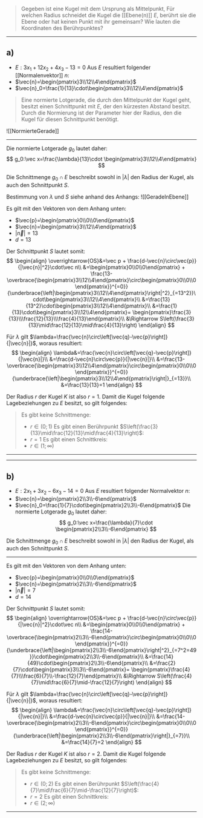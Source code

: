 > Gegeben ist eine Kugel mit dem Ursprung als Mittelpunkt, Für welchen Radius schneidet die Kugel die [[Ebene(n)]] $E$, berührt sie die Ebene oder hat keinen Punkt mit ihr gemeinsam? Wie lauten die Koordinaten des Berührpunktes?

---
## a)
- $E:3x_1+12x_2+4x_3-13=0$
Aus $E$ resultiert folgender [[Normalenvektor]] $n$:
- $\vec{n}=\begin{pmatrix}3\\12\\4\end{pmatrix}$
- $\vec{n}_0=\frac{1}{13}\cdot\begin{pmatrix}3\\12\\4\end{pmatrix}$
> Eine normierte Lotgerade, die durch den Mittelpunkt der Kugel geht, besitzt einen Schnittpunkt mit $E$, der den kürzesten Abstand besitzt. Durch die Normierung ist der Parameter hier der Radius, den die Kugel für diesen Schnittpunkt benötigt.

![[NormierteGerade]]

---
Die normierte Lotgerade $g_0$ lautet daher:
$$
g_0:\vec x=\frac{\lambda}{13}\cdot
	\begin{pmatrix}3\\12\\4\end{pmatrix}
$$

Die Schnittmenge $g_0\cap E$ beschreibt sowohl in $|\lambda|$ den Radius der Kugel, als auch den Schnittpunkt $S$.

Bestimmung von $\lambda$ und $S$ siehe anhand des Anhangs:
![[GeradeInEbene]]

Es gilt mit den Vektoren von dem Anhang unten:
- $\vec{p}=\begin{pmatrix}0\\0\\0\end{pmatrix}$
- $\vec{n}=\begin{pmatrix}3\\12\\4\end{pmatrix}$
- $|\vec{n}|=13$
- $d=13$

Der Schnittpunkt $S$ lautet somit:
$$
\begin{align}
	\overrightarrow{OS}&=\vec p +
		\frac{d-\vec{n}\circ\vec{p}}{|\vec{n}|^2}\cdot\vec n\\
	&=\begin{pmatrix}0\\0\\0\end{pmatrix} +
		\frac{13-\overbrace{\begin{pmatrix}3\\12\\4\end{pmatrix}\circ\begin{pmatrix}0\\0\\0\end{pmatrix}}^{=0}}{\underbrace{\left|\begin{pmatrix}3\\12\\4\end{pmatrix}\right|^2}_{=13^2}}\cdot\begin{pmatrix}3\\12\\4\end{pmatrix}\\
	&=\frac{13}{13^2}\cdot\begin{pmatrix}3\\12\\4\end{pmatrix}\\
	&=\frac{1}{13}\cdot\begin{pmatrix}3\\12\\4\end{pmatrix}=
		\begin{pmatrix}\frac{3}{13}\\\frac{12}{13}\\\frac{4}{13}\end{pmatrix}\\
	&\Rightarrow S\left(\frac{3}{13}\mid\frac{12}{13}\mid\frac{4}{13}\right)
\end{align}
$$

Für $\lambda$ gilt $\lambda=\frac{\vec{n}\circ\left[\vec{q}-\vec{p}\right]}{|\vec{n}|}$, woraus resultiert:
$$
\begin{align}
	\lambda&=\frac{\vec{n}\circ\left[\vec{q}-\vec{p}\right]}{|\vec{n}|}\\
	&=\frac{d-\vec{n}\circ\vec{p}}{|\vec{n}|}\\
	&=\frac{13-\overbrace{\begin{pmatrix}3\\12\\4\end{pmatrix}\circ\begin{pmatrix}0\\0\\0\end{pmatrix}}^{=0}}{\underbrace{\left|\begin{pmatrix}3\\12\\4\end{pmatrix}\right|}_{=13}}\\
	&=\frac{13}{13}=1
\end{align}
$$

Der Radius $r$ der Kugel $K$ ist also $r=1$. Damit die Kugel folgende Lagebeziehungen zu $E$ besitzt, so gilt folgendes:
> Es gibt keine Schnittmenge:
> - $r\in(0;1)$
> Es gibt einen Berührpunkt $S\left(\frac{3}{13}\mid\frac{12}{13}\mid\frac{4}{13}\right)$:
> - $r=1$
> Es gibt einen Schnittkreis:
> - $r\in(1;\infty)$

---
---
## b)
- $E:2x_1+3x_2-6x_3-14=0$
Aus $E$ resultiert folgender Normalvektor $n$:
- $\vec{n}=\begin{pmatrix}2\\3\\-6\end{pmatrix}$
- $\vec{n}_0=\frac{1}{7}\cdot\begin{pmatrix}2\\3\\-6\end{pmatrix}$
Die normierte Lotgerade $g_0$ lautet daher:
$$
g_0:\vec x=\frac{\lambda}{7}\cdot
	\begin{pmatrix}2\\3\\-6\end{pmatrix}
$$

Die Schnittmenge $g_0\cap E$ beschreibt sowohl in $|\lambda|$ den Radius der Kugel, als auch den Schnittpunkt $S$.

---
Es gilt mit den Vektoren von dem Anhang unten:
- $\vec{p}=\begin{pmatrix}0\\0\\0\end{pmatrix}$
- $\vec{n}=\begin{pmatrix}2\\3\\-6\end{pmatrix}$
- $|\vec{n}|=7$
- $d=14$

Der Schnittpunkt $S$ lautet somit:
$$
\begin{align}
	\overrightarrow{OS}&=\vec p +
		\frac{d-\vec{n}\circ\vec{p}}{|\vec{n}|^2}\cdot\vec n\\
	&=\begin{pmatrix}0\\0\\0\end{pmatrix} +
		\frac{14-\overbrace{\begin{pmatrix}2\\3\\-6\end{pmatrix}\circ\begin{pmatrix}0\\0\\0\end{pmatrix}}^{=0}}{\underbrace{\left|\begin{pmatrix}2\\3\\-6\end{pmatrix}\right|^2}_{=7^2=49}}\cdot\begin{pmatrix}2\\3\\-6\end{pmatrix}\\
	&=\frac{14}{49}\cdot\begin{pmatrix}2\\3\\-6\end{pmatrix}\\
	&=\frac{2}{7}\cdot\begin{pmatrix}3\\3\\-6\end{pmatrix}=
		\begin{pmatrix}\frac{4}{7}\\\frac{6}{7}\\-\frac{12}{7}\end{pmatrix}\\
	&\Rightarrow S\left(\frac{4}{7}\mid\frac{6}{7}\mid-\frac{12}{7}\right)
\end{align}
$$

Für $\lambda$ gilt $\lambda=\frac{\vec{n}\circ\left[\vec{q}-\vec{p}\right]}{|\vec{n}|}$, woraus resultiert:
$$
\begin{align}
	\lambda&=\frac{\vec{n}\circ\left[\vec{q}-\vec{p}\right]}{|\vec{n}|}\\
	&=\frac{d-\vec{n}\circ\vec{p}}{|\vec{n}|}\\
	&=\frac{14-\overbrace{\begin{pmatrix}2\\3\\-6\end{pmatrix}\circ\begin{pmatrix}0\\0\\0\end{pmatrix}}^{=0}}{\underbrace{\left|\begin{pmatrix}2\\3\\-6\end{pmatrix}\right|}_{=7}}\\
	&=\frac{14}{7}=2
\end{align}
$$

Der Radius $r$ der Kugel $K$ ist also $r=2$. Damit die Kugel folgende Lagebeziehungen zu $E$ besitzt, so gilt folgendes:
> Es gibt keine Schnittmenge:
> - $r\in(0;2)$
> Es gibt einen Berührpunkt $S\left(\frac{4}{7}\mid\frac{6}{7}\mid-\frac{12}{7}\right)$:
> - $r=2$
> Es gibt einen Schnittkreis:
> - $r\in(2;\infty)$

---